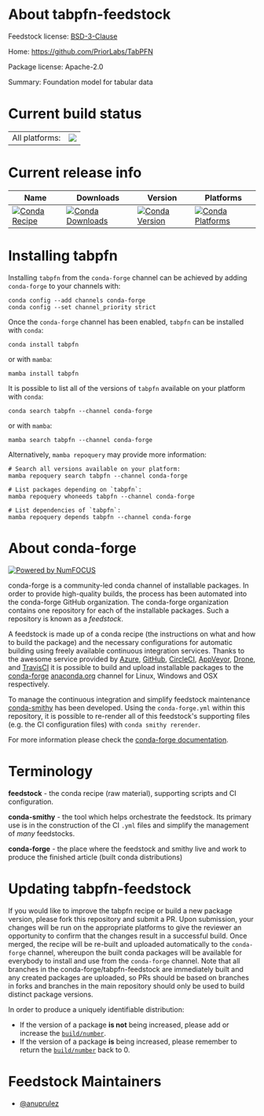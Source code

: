 About tabpfn-feedstock
======================

Feedstock license: [BSD-3-Clause](https://github.com/conda-forge/tabpfn-feedstock/blob/main/LICENSE.txt)

Home: https://github.com/PriorLabs/TabPFN

Package license: Apache-2.0

Summary: Foundation model for tabular data

Current build status
====================


<table><tr><td>All platforms:</td>
    <td>
      <a href="https://dev.azure.com/conda-forge/feedstock-builds/_build/latest?definitionId=23727&branchName=main">
        <img src="https://dev.azure.com/conda-forge/feedstock-builds/_apis/build/status/tabpfn-feedstock?branchName=main">
      </a>
    </td>
  </tr>
</table>

Current release info
====================

| Name | Downloads | Version | Platforms |
| --- | --- | --- | --- |
| [![Conda Recipe](https://img.shields.io/badge/recipe-tabpfn-green.svg)](https://anaconda.org/conda-forge/tabpfn) | [![Conda Downloads](https://img.shields.io/conda/dn/conda-forge/tabpfn.svg)](https://anaconda.org/conda-forge/tabpfn) | [![Conda Version](https://img.shields.io/conda/vn/conda-forge/tabpfn.svg)](https://anaconda.org/conda-forge/tabpfn) | [![Conda Platforms](https://img.shields.io/conda/pn/conda-forge/tabpfn.svg)](https://anaconda.org/conda-forge/tabpfn) |

Installing tabpfn
=================

Installing `tabpfn` from the `conda-forge` channel can be achieved by adding `conda-forge` to your channels with:

```
conda config --add channels conda-forge
conda config --set channel_priority strict
```

Once the `conda-forge` channel has been enabled, `tabpfn` can be installed with `conda`:

```
conda install tabpfn
```

or with `mamba`:

```
mamba install tabpfn
```

It is possible to list all of the versions of `tabpfn` available on your platform with `conda`:

```
conda search tabpfn --channel conda-forge
```

or with `mamba`:

```
mamba search tabpfn --channel conda-forge
```

Alternatively, `mamba repoquery` may provide more information:

```
# Search all versions available on your platform:
mamba repoquery search tabpfn --channel conda-forge

# List packages depending on `tabpfn`:
mamba repoquery whoneeds tabpfn --channel conda-forge

# List dependencies of `tabpfn`:
mamba repoquery depends tabpfn --channel conda-forge
```


About conda-forge
=================

[![Powered by
NumFOCUS](https://img.shields.io/badge/powered%20by-NumFOCUS-orange.svg?style=flat&colorA=E1523D&colorB=007D8A)](https://numfocus.org)

conda-forge is a community-led conda channel of installable packages.
In order to provide high-quality builds, the process has been automated into the
conda-forge GitHub organization. The conda-forge organization contains one repository
for each of the installable packages. Such a repository is known as a *feedstock*.

A feedstock is made up of a conda recipe (the instructions on what and how to build
the package) and the necessary configurations for automatic building using freely
available continuous integration services. Thanks to the awesome service provided by
[Azure](https://azure.microsoft.com/en-us/services/devops/), [GitHub](https://github.com/),
[CircleCI](https://circleci.com/), [AppVeyor](https://www.appveyor.com/),
[Drone](https://cloud.drone.io/welcome), and [TravisCI](https://travis-ci.com/)
it is possible to build and upload installable packages to the
[conda-forge](https://anaconda.org/conda-forge) [anaconda.org](https://anaconda.org/)
channel for Linux, Windows and OSX respectively.

To manage the continuous integration and simplify feedstock maintenance
[conda-smithy](https://github.com/conda-forge/conda-smithy) has been developed.
Using the ``conda-forge.yml`` within this repository, it is possible to re-render all of
this feedstock's supporting files (e.g. the CI configuration files) with ``conda smithy rerender``.

For more information please check the [conda-forge documentation](https://conda-forge.org/docs/).

Terminology
===========

**feedstock** - the conda recipe (raw material), supporting scripts and CI configuration.

**conda-smithy** - the tool which helps orchestrate the feedstock.
                   Its primary use is in the construction of the CI ``.yml`` files
                   and simplify the management of *many* feedstocks.

**conda-forge** - the place where the feedstock and smithy live and work to
                  produce the finished article (built conda distributions)


Updating tabpfn-feedstock
=========================

If you would like to improve the tabpfn recipe or build a new
package version, please fork this repository and submit a PR. Upon submission,
your changes will be run on the appropriate platforms to give the reviewer an
opportunity to confirm that the changes result in a successful build. Once
merged, the recipe will be re-built and uploaded automatically to the
`conda-forge` channel, whereupon the built conda packages will be available for
everybody to install and use from the `conda-forge` channel.
Note that all branches in the conda-forge/tabpfn-feedstock are
immediately built and any created packages are uploaded, so PRs should be based
on branches in forks and branches in the main repository should only be used to
build distinct package versions.

In order to produce a uniquely identifiable distribution:
 * If the version of a package **is not** being increased, please add or increase
   the [``build/number``](https://docs.conda.io/projects/conda-build/en/latest/resources/define-metadata.html#build-number-and-string).
 * If the version of a package **is** being increased, please remember to return
   the [``build/number``](https://docs.conda.io/projects/conda-build/en/latest/resources/define-metadata.html#build-number-and-string)
   back to 0.

Feedstock Maintainers
=====================

* [@anuprulez](https://github.com/anuprulez/)

